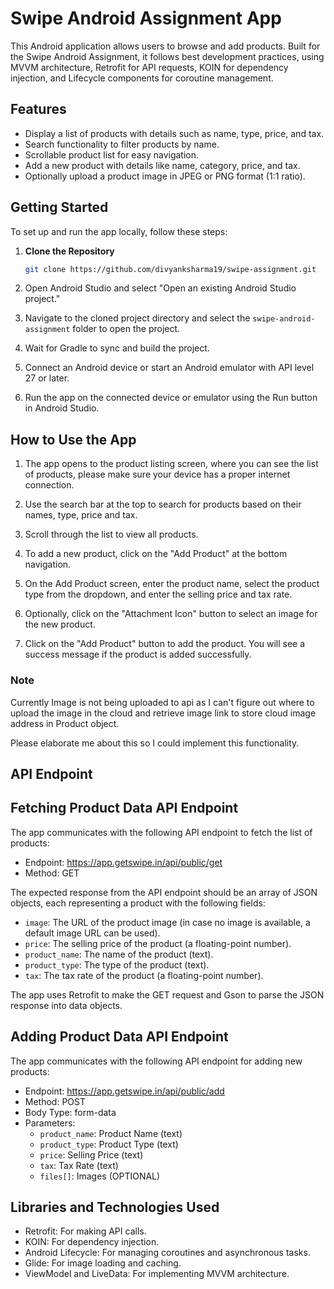 # Swipe Android Assignment App

This Android application allows users to browse and add products. Built for the Swipe Android Assignment, it follows best development practices, using MVVM architecture, Retrofit for API requests, KOIN for dependency injection, and Lifecycle components for coroutine management.

## Features

- Display a list of products with details such as name, type, price, and tax.
- Search functionality to filter products by name.
- Scrollable product list for easy navigation.
- Add a new product with details like name, category, price, and tax.
- Optionally upload a product image in JPEG or PNG format (1:1 ratio).


## Getting Started

To set up and run the app locally, follow these steps:

1. **Clone the Repository**  
   ```bash
   git clone https://github.com/divyanksharma19/swipe-assignment.git

2. Open Android Studio and select "Open an existing Android Studio project."

3. Navigate to the cloned project directory and select the `swipe-android-assignment` folder to open the project.

4. Wait for Gradle to sync and build the project.

5. Connect an Android device or start an Android emulator with API level 27 or later.

6. Run the app on the connected device or emulator using the Run button in Android Studio.

## How to Use the App

1. The app opens to the product listing screen, where you can see the list of products, please make sure your device has a proper internet connection.

2. Use the search bar at the top to search for products based on their names, type, price and tax.

3. Scroll through the list to view all products.

4. To add a new product, click on the "Add Product"  at the bottom navigation.
5. On the Add Product screen, enter the product name, select the product type from the dropdown, and enter the selling price and tax rate.

6. Optionally, click on the "Attachment Icon" button to select an image for the new product.

7. Click on the "Add Product" button to add the product. You will see a success message if the product is added successfully.



### Note
Currently Image is not being uploaded to api as I can't figure out where to upload the image in the cloud and retrieve image link to store cloud image address in Product object.

Please elaborate me about this so I could implement this functionality.
## API Endpoint



## Fetching Product Data API Endpoint

The app communicates with the following API endpoint to fetch the list of products:

- Endpoint: https://app.getswipe.in/api/public/get
- Method: GET

The expected response from the API endpoint should be an array of JSON objects, each representing a product with the following fields:

- `image`: The URL of the product image (in case no image is available, a default image URL can be used).
- `price`: The selling price of the product (a floating-point number).
- `product_name`: The name of the product (text).
- `product_type`: The type of the product (text).
- `tax`: The tax rate of the product (a floating-point number).

The app uses Retrofit to make the GET request and Gson to parse the JSON response into data objects.


## Adding Product Data API Endpoint

The app communicates with the following API endpoint for adding new products:

- Endpoint: https://app.getswipe.in/api/public/add
- Method: POST
- Body Type: form-data
- Parameters:
    - `product_name`: Product Name (text)
    - `product_type`: Product Type (text)
    - `price`: Selling Price (text)
    - `tax`: Tax Rate (text)
    - `files[]`: Images (OPTIONAL)

## Libraries and Technologies Used

- Retrofit: For making API calls.
- KOIN: For dependency injection.
- Android Lifecycle: For managing coroutines and asynchronous tasks.
- Glide: For image loading and caching.
- ViewModel and LiveData: For implementing MVVM architecture.




